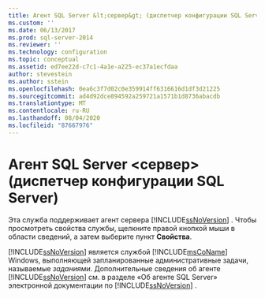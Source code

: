 ```yaml
---
title: Агент SQL Server &lt;сервер&gt; (диспетчер конфигурации SQL Server) | Документы Майкрософт
ms.custom: ''
ms.date: 06/13/2017
ms.prod: sql-server-2014
ms.reviewer: ''
ms.technology: configuration
ms.topic: conceptual
ms.assetid: ed7ee22d-c7c1-4a1e-a225-ec37a1ecfdaa
author: stevestein
ms.author: sstein
ms.openlocfilehash: 0ea6c3f7d02c0e359914ff6316616d1df3d21225
ms.sourcegitcommit: ad4d92dce894592a259721a1571b1d8736abacdb
ms.translationtype: MT
ms.contentlocale: ru-RU
ms.lasthandoff: 08/04/2020
ms.locfileid: "87667976"
---
```

# <a name="sql-server-agent-ltservergt-sql-server-configuration-manager"></a>Агент SQL Server &lt;сервер&gt; (диспетчер конфигурации SQL Server)
  Эта служба поддерживает агент сервера [!INCLUDE[ssNoVersion](../../includes/ssnoversion-md.md)] . Чтобы просмотреть свойства службы, щелкните правой кнопкой мыши в области сведений, а затем выберите пункт **Свойства**.  
  
 [!INCLUDE[ssNoVersion](../../includes/ssnoversion-md.md)] является службой [!INCLUDE[msCoName](../../includes/msconame-md.md)] Windows, выполняющей запланированные административные задачи, называемые *заданиями*. Дополнительные сведения об агенте [!INCLUDE[ssNoVersion](../../includes/ssnoversion-md.md)] см. в разделе «Об агенте SQL Server» электронной документации по [!INCLUDE[ssNoVersion](../../includes/ssnoversion-md.md)] .  
  
  
